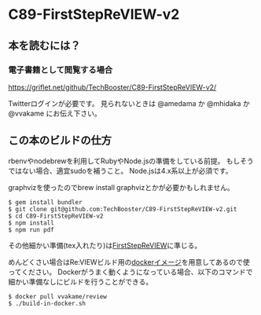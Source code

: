 # C89-FirstStepReVIEW-v2

## 本を読むには？

### 電子書籍として閲覧する場合

https://griflet.net/github/TechBooster/C89-FirstStepReVIEW-v2/

Twitterログインが必要です。
見られないときは @amedama か @mhidaka か @vvakame にお伝え下さい。

## この本のビルドの仕方

rbenvやnodebrewを利用してRubyやNode.jsの準備をしている前提。
もしそうではない場合、適宜sudoを補うこと。
Node.jsは4.x系以上が必須です。

graphvizを使ったのでbrew install graphvizとかが必要かもしれません。

```
$ gem install bundler
$ git clone git@github.com:TechBooster/C89-FirstStepReVIEW-v2.git
$ cd C89-FirstStepReVIEW-v2
$ npm install
$ npm run pdf
```

その他細かい準備(tex入れたり)は[FirstStepReVIEW](https://github.com/TechBooster/FirstStepReVIEW)に準じる。

めんどくさい場合はRe:VIEWビルド用の[dockerイメージ](https://registry.hub.docker.com/u/vvakame/review/)を用意してあるので使ってください。
Dockerがうまく動くようになっている場合、以下のコマンドで細かい準備なしにビルドを行うことができる。

```
$ docker pull vvakame/review
$ ./build-in-docker.sh
```
